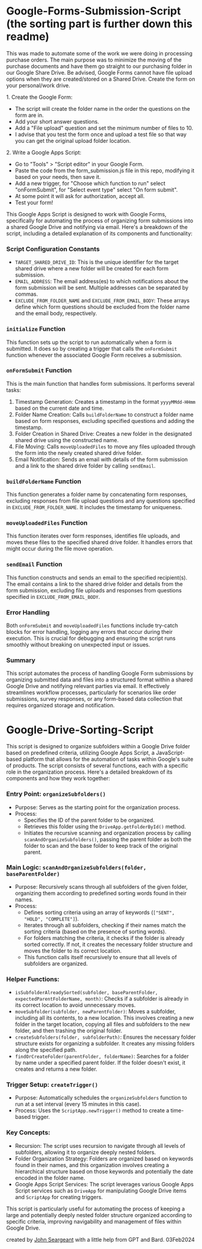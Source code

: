 # Google-Forms-Submission-Script (the sorting part is further down this readme)

This was made to automate some of the work we were doing in processing purchase orders. The main purpose was to minimize the moving of the purchase documents and have them go straight to our purchasing folder in our Google Share Drive.
Be advised, Google Forms cannot have file upload options when they are created/stored on a Shared Drive. Create the form on your personal/work drive.

1\. Create the Google Form:

-   The script will create the folder name in the order the questions on the form are in.
-   Add your short answer questions.
-   Add a "File upload" question and set the minimum number of files to 10.
-   I advise that you test the form once and upload a test file so that way you can get the original upload folder location.

2\. Write a Google Apps Script:

-   Go to "Tools" > "Script editor" in your Google Form.
-   Paste the code from the form_submission.js file in this repo, modifying it based on your needs, then save it.
-   Add a new trigger, for "Choose which function to run" select "onFormSubmit", for "Select event type" select "On form submit".
-   At some point it will ask for authorization, accept all.
-   Test your form!


This Google Apps Script is designed to work with Google Forms, specifically for automating the process of organizing form submissions into a shared Google Drive and notifying via email. Here's a breakdown of the script, including a detailed explanation of its components and functionality:

### Script Configuration Constants

-   `TARGET_SHARED_DRIVE_ID`: This is the unique identifier for the target shared drive where a new folder will be created for each form submission.
-   `EMAIL_ADDRESS`: The email address(es) to which notifications about the form submission will be sent. Multiple addresses can be separated by commas.
-   `EXCLUDE_FROM_FOLDER_NAME` and `EXCLUDE_FROM_EMAIL_BODY`: These arrays define which form questions should be excluded from the folder name and the email body, respectively.

### `initialize` Function

This function sets up the script to run automatically when a form is submitted. It does so by creating a trigger that calls the `onFormSubmit` function whenever the associated Google Form receives a submission.

### `onFormSubmit` Function

This is the main function that handles form submissions. It performs several tasks:

1.  Timestamp Generation: Creates a timestamp in the format `yyyyMMdd-HHmm` based on the current date and time.
2.  Folder Name Creation: Calls `buildFolderName` to construct a folder name based on form responses, excluding specified questions and adding the timestamp.
3.  Folder Creation in Shared Drive: Creates a new folder in the designated shared drive using the constructed name.
4.  File Moving: Calls `moveUploadedFiles` to move any files uploaded through the form into the newly created shared drive folder.
5.  Email Notification: Sends an email with details of the form submission and a link to the shared drive folder by calling `sendEmail`.

### `buildFolderName` Function

This function generates a folder name by concatenating form responses, excluding responses from file upload questions and any questions specified in `EXCLUDE_FROM_FOLDER_NAME`. It includes the timestamp for uniqueness.

### `moveUploadedFiles` Function

This function iterates over form responses, identifies file uploads, and moves these files to the specified shared drive folder. It handles errors that might occur during the file move operation.

### `sendEmail` Function

This function constructs and sends an email to the specified recipient(s). The email contains a link to the shared drive folder and details from the form submission, excluding file uploads and responses from questions specified in `EXCLUDE_FROM_EMAIL_BODY`.

### Error Handling

Both `onFormSubmit` and `moveUploadedFiles` functions include try-catch blocks for error handling, logging any errors that occur during their execution. This is crucial for debugging and ensuring the script runs smoothly without breaking on unexpected input or issues.

### Summary

This script automates the process of handling Google Form submissions by organizing submitted data and files into a structured format within a shared Google Drive and notifying relevant parties via email. It effectively streamlines workflow processes, particularly for scenarios like order submissions, survey responses, or any form-based data collection that requires organized storage and notification.

# Google-Drive-Sorting-Script

This script is designed to organize subfolders within a Google Drive folder based on predefined criteria, utilizing Google Apps Script, a JavaScript-based platform that allows for the automation of tasks within Google's suite of products. The script consists of several functions, each with a specific role in the organization process. Here's a detailed breakdown of its components and how they work together:

### Entry Point: `organizeSubfolders()`

-   Purpose: Serves as the starting point for the organization process.
-   Process:
    -   Specifies the ID of the parent folder to be organized.
    -   Retrieves this folder using the `DriveApp.getFolderById()` method.
    -   Initiates the recursive scanning and organization process by calling `scanAndOrganizeSubfolders()`, passing the parent folder as both the folder to scan and the base folder to keep track of the original parent.

### Main Logic: `scanAndOrganizeSubfolders(folder, baseParentFolder)`

-   Purpose: Recursively scans through all subfolders of the given folder, organizing them according to predefined sorting words found in their names.
-   Process:
    -   Defines sorting criteria using an array of keywords (`["SENT", "HOLD", "COMPLETE"]`).
    -   Iterates through all subfolders, checking if their names match the sorting criteria (based on the presence of sorting words).
    -   For folders matching the criteria, it checks if the folder is already sorted correctly. If not, it creates the necessary folder structure and moves the folder to its correct location.
    -   This function calls itself recursively to ensure that all levels of subfolders are organized.

### Helper Functions:

-   `isSubfolderAlreadySorted(subfolder, baseParentFolder, expectedParentFolderName, month)`: Checks if a subfolder is already in its correct location to avoid unnecessary moves.
-   `moveSubfolder(subfolder, newParentFolder)`: Moves a subfolder, including all its contents, to a new location. This involves creating a new folder in the target location, copying all files and subfolders to the new folder, and then trashing the original folder.
-   `createSubfolders(folder, subfolderPath)`: Ensures the necessary folder structure exists for organizing a subfolder. It creates any missing folders along the specified path.
-   `findOrCreateFolder(parentFolder, folderName)`: Searches for a folder by name under a specified parent folder. If the folder doesn't exist, it creates and returns a new folder.

### Trigger Setup: `createTrigger()`

-   Purpose: Automatically schedules the `organizeSubfolders` function to run at a set interval (every 15 minutes in this case).
-   Process: Uses the `ScriptApp.newTrigger()` method to create a time-based trigger.

### Key Concepts:

-   Recursion: The script uses recursion to navigate through all levels of subfolders, allowing it to organize deeply nested folders.
-   Folder Organization Strategy: Folders are organized based on keywords found in their names, and this organization involves creating a hierarchical structure based on those keywords and potentially the date encoded in the folder name.
-   Google Apps Script Services: The script leverages various Google Apps Script services such as `DriveApp` for manipulating Google Drive items and `ScriptApp` for creating triggers.

This script is particularly useful for automating the process of keeping a large and potentially deeply nested folder structure organized according to specific criteria, improving navigability and management of files within Google Drive.

created by [John Seargeant](https://github.com/John-Sarge) with a little help from GPT and Bard.  03Feb2024
